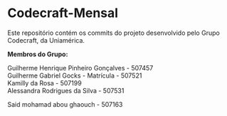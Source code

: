 # Codecraft-Mensal
Este repositório contém os commits do projeto desenvolvido pelo Grupo Codecraft, da Uniamérica.

**Membros do Grupo:** <br>

Guilherme Henrique Pinheiro Gonçalves - 507457 <br>
Guilherme Gabriel Gocks - Matrícula - 507521 <br>
Kamilly da Rosa - 507199 <br>
Alessandra Rodrigues da Silva - 507531   

Said mohamad abou ghaouch - 507163
